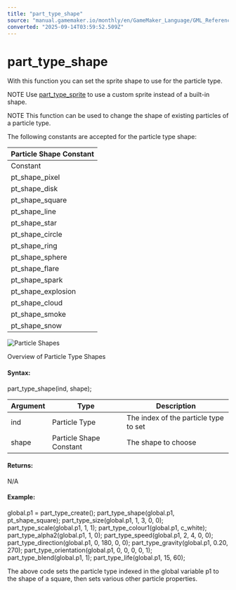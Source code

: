 ```yaml
---
title: "part_type_shape"
source: "manual.gamemaker.io/monthly/en/GameMaker_Language/GML_Reference/Drawing/Particles/Particle_Types/part_type_shape.htm"
converted: "2025-09-14T03:59:52.509Z"
---
```


# part\_type\_shape

With this function you can set the sprite shape to use for the particle type.

NOTE Use [part\_type\_sprite](part_type_sprite.md) to use a custom sprite instead of a built-in shape.

NOTE This function can be used to change the shape of existing particles of a particle type.

The following constants are accepted for the particle type shape:

| Particle Shape Constant |
| --- |
| Constant | Description |
| pt_shape_pixel | A 1x1 pixel. (This is the default setting.) |
| pt_shape_disk | A filled circle. |
| pt_shape_square | A filled square. |
| pt_shape_line | An 8px wide horizontal line. |
| pt_shape_star | A five-point filled star. |
| pt_shape_circle | A 3px outlined circle. |
| pt_shape_ring | A circle with an inward glow (looks like a bubble). |
| pt_shape_sphere | A circle with an outward glow ' solid in the middle, glowing outwards. |
| pt_shape_flare | A harshly glowing point (looks like an actual star in the night). |
| pt_shape_spark | A spark effect ' like a star with multiple points fading out. |
| pt_shape_explosion | A squarish cloud of smoke ' requires multiple colours to resemble an explosion. |
| pt_shape_cloud | A thin cloud, requires up scaling and multiple particles to resemble a cloud. |
| pt_shape_smoke | A smooth version of the explosion effect. Use multiple to create a smoke cloud. |
| pt_shape_snow | A generic snowflake shape. |

![Particle Shapes](https://manual.gamemaker.io/monthly/en/assets/Images/Scripting_Reference/GML/Reference/Drawing/Particle_Sprites.png)

Overview of Particle Type Shapes

#### Syntax:

part\_type\_shape(ind, shape);

| Argument | Type | Description |
| --- | --- | --- |
| ind | Particle Type | The index of the particle type to set |
| shape | Particle Shape Constant | The shape to choose |

#### Returns:

N/A

#### Example:

global.p1 = part\_type\_create();
part\_type\_shape(global.p1, pt\_shape\_square);
part\_type\_size(global.p1, 1, 3, 0, 0);
part\_type\_scale(global.p1, 1, 1);
part\_type\_colour1(global.p1, c\_white);
part\_type\_alpha2(global.p1, 1, 0);
part\_type\_speed(global.p1, 2, 4, 0, 0);
part\_type\_direction(global.p1, 0, 180, 0, 0);
part\_type\_gravity(global.p1, 0.20, 270);
part\_type\_orientation(global.p1, 0, 0, 0, 0, 1);
part\_type\_blend(global.p1, 1);
part\_type\_life(global.p1, 15, 60);

The above code sets the particle type indexed in the global variable p1 to the shape of a square, then sets various other particle properties.